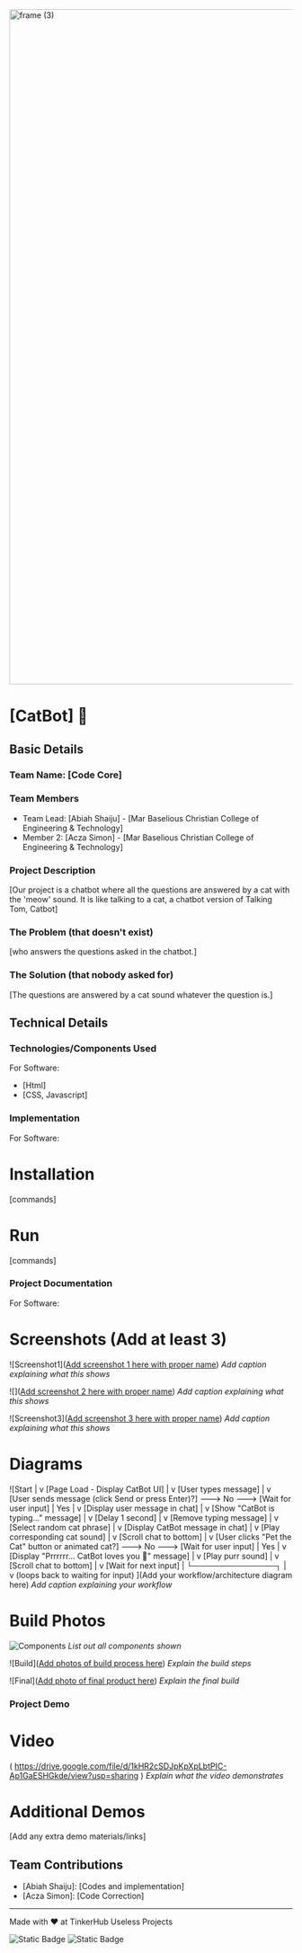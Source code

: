 <img width="3188" height="1202" alt="frame (3)" src="https://github.com/user-attachments/assets/517ad8e9-ad22-457d-9538-a9e62d137cd7" />


# [CatBot] 🎯


## Basic Details
### Team Name: [Code Core]


### Team Members
- Team Lead: [Abiah Shaiju] - [Mar Baselious Christian College of Engineering & Technology]
- Member 2: [Acza Simon] - [Mar Baselious Christian College of Engineering & Technology]

### Project Description
[Our project is a chatbot where all the questions are answered by a cat with the 'meow' sound. It is like talking to a cat, a chatbot version of Talking Tom, Catbot]

### The Problem (that doesn't exist)
[who answers the questions asked in the chatbot.]

### The Solution (that nobody asked for)
[The questions are answered by a cat sound whatever the question is.]

## Technical Details
### Technologies/Components Used
For Software:
- [Html]
- [CSS, Javascript]

### Implementation
For Software:
# Installation
[commands]

# Run
[commands]

### Project Documentation
For Software:

# Screenshots (Add at least 3)
![Screenshot1]([Add screenshot 1 here with proper name](https://drive.google.com/file/d/1kHR2cSDJpKpXpLbtPIC-Ap1GaESHGkde/view?usp=sharing))
*Add caption explaining what this shows*

![]([Add screenshot 2 here with proper name](https://drive.google.com/file/d/1kHR2cSDJpKpXpLbtPIC-Ap1GaESHGkde/view?usp=sharing))
*Add caption explaining what this shows*

![Screenshot3]([Add screenshot 3 here with proper name](https://drive.google.com/file/d/1kHR2cSDJpKpXpLbtPIC-Ap1GaESHGkde/view?usp=sharing))
*Add caption explaining what this shows*

# Diagrams
![Start
  |
  v
[Page Load - Display CatBot UI]
  |
  v
[User types message]
  |
  v
[User sends message (click Send or press Enter)?] ---> No ---> [Wait for user input]
  |
 Yes
  |
  v
[Display user message in chat]
  |
  v
[Show "CatBot is typing..." message]
  |
  v
[Delay 1 second]
  |
  v
[Remove typing message]
  |
  v
[Select random cat phrase]
  |
  v
[Display CatBot message in chat]
  |
  v
[Play corresponding cat sound]
  |
  v
[Scroll chat to bottom]
  |
  v
[User clicks "Pet the Cat" button or animated cat?] ---> No ---> [Wait for user input]
  |
 Yes
  |
  v
[Display "Prrrrrr... CatBot loves you 🥰" message]
  |
  v
[Play purr sound]
  |
  v
[Scroll chat to bottom]
  |
  v
[Wait for next input]
  |
  └───────────────┐
                  |
                  v
               (loops back to waiting for input)
](Add your workflow/architecture diagram here)
*Add caption explaining your workflow*

# Build Photos
![Components](https://drive.google.com/file/d/1kHR2cSDJpKpXpLbtPIC-Ap1GaESHGkde/view?usp=sharing)
*List out all components shown*

![Build]([Add photos of build process here](https://drive.google.com/file/d/1kHR2cSDJpKpXpLbtPIC-Ap1GaESHGkde/view?usp=sharing))
*Explain the build steps*

![Final]([Add photo of final product here](https://drive.google.com/file/d/1kHR2cSDJpKpXpLbtPIC-Ap1GaESHGkde/view?usp=sharing))
*Explain the final build*

### Project Demo
# Video
( https://drive.google.com/file/d/1kHR2cSDJpKpXpLbtPIC-Ap1GaESHGkde/view?usp=sharing )
*Explain what the video demonstrates*

# Additional Demos
[Add any extra demo materials/links]

## Team Contributions
- [Abiah Shaiju]: [Codes and implementation]
- [Acza Simon]: [Code Correction]

---
Made with ❤️ at TinkerHub Useless Projects 

![Static Badge](https://img.shields.io/badge/TinkerHub-24?color=%23000000&link=https%3A%2F%2Fwww.tinkerhub.org%2F)
![Static Badge](https://img.shields.io/badge/UselessProjects--25-25?link=https%3A%2F%2Fwww.tinkerhub.org%2Fevents%2FQ2Q1TQKX6Q%2FUseless%2520Projects)


